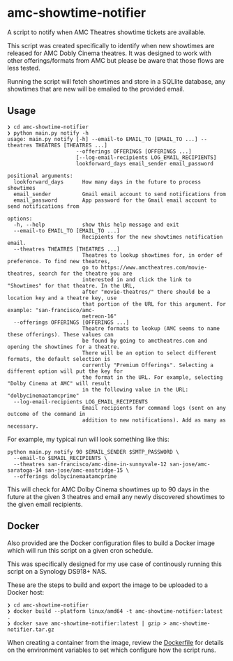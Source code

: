 # amc-showtime-notifier
A script to notify when AMC Theatres showtime tickets are available. 

This script was created specifically to identify when new showtimes are released for AMC Dobly Cinema theatres. It was designed to work with other offerings/formats from AMC but please be aware that those flows are less tested.

Running the script will fetch showtimes and store in a SQLlite database, any showtimes that are new will be emailed to the provided email.

## Usage
```
❯ cd amc-showtime-notifier
❯ python main.py notify -h
usage: main.py notify [-h] --email-to EMAIL_TO [EMAIL_TO ...] --theatres THEATRES [THEATRES ...]
                      --offerings OFFERINGS [OFFERINGS ...]
                      [--log-email-recipients LOG_EMAIL_RECIPIENTS]
                      lookforward_days email_sender email_password

positional arguments:
  lookforward_days      How many days in the future to process showtimes
  email_sender          Gmail email account to send notifications from
  email_password        App password for the Gmail email account to send notifications from

options:
  -h, --help            show this help message and exit
  --email-to EMAIL_TO [EMAIL_TO ...]
                        Recipients for the new showtimes notification email.
  --theatres THEATRES [THEATRES ...]
                        Theatres to lookup showtimes for, in order of preference. To find new theatres,
                        go to https://www.amctheatres.com/movie-theatres, search for the theatre you are
                        interested in and click the link to "Showtimes" for that theatre. In the URL,
                        after "movie-theatres/" there should be a location key and a theatre key, use
                        that portion of the URL for this argument. For example: "san-francisco/amc-
                        metreon-16"
  --offerings OFFERINGS [OFFERINGS ...]
                        Theatre formats to lookup (AMC seems to name these offerings). These values can
                        be found by going to amctheatres.com and opening the showtimes for a theatre.
                        There will be an option to select different formats, the default selection is
                        currently "Premium Offerings". Selecting a different option will put the key for
                        the format in the URL. For example, selecting "Dolby Cinema at AMC" will result
                        in the following value in the URL: "dolbycinemaatamcprime"
  --log-email-recipients LOG_EMAIL_RECIPIENTS
                        Email recipients for command logs (sent on any outcome of the command in
                        addition to new notifications). Add as many as necessary.
```

For example, my typical run will look something like this:
```
python main.py notify 90 $EMAIL_SENDER $SMTP_PASSWORD \
  --email-to $EMAIL_RECIPIENTS \
  --theatres san-francisco/amc-dine-in-sunnyvale-12 san-jose/amc-saratoga-14 san-jose/amc-eastridge-15 \
  --offerings dolbycinemaatamcprime
```

This will check for AMC Dolby Cinema showtimes up to 90 days in the future at the given 3 theatres and email any newly discovered showtimes to the given email recipients.

## Docker

Also provided are the Docker configuration files to build a Docker image which will run this script on a given cron schedule. 

This was specifically designed for my use case of continously running this script on a Synology DS918+ NAS. 

These are the steps to build and export the image to be uploaded to a Docker host:
```
❯ cd amc-showtime-notifier
❯ docker build --platform linux/amd64 -t amc-showtime-notifier:latest .
❯ docker save amc-showtime-notifier:latest | gzip > amc-showtime-notifier.tar.gz
```

When creating a container from the image, review the [Dockerfile](Dockerfile) for details on the environment variables to set which configure how the script runs.
